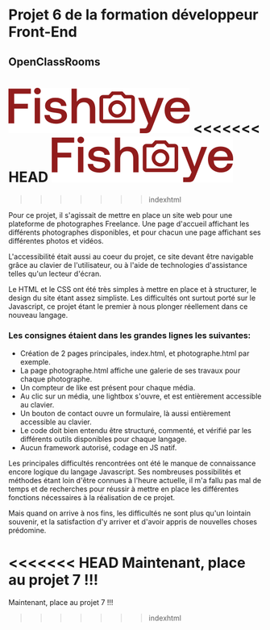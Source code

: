 # Projet 6 de la formation développeur Front-End
## OpenClassRooms

![Logo Fisheye](svg/logo.svg)
<<<<<<< HEAD
<img src="svg/logo.svg">
=======

>>>>>>> indexhtml

Pour ce projet, il s'agissait de mettre en place un site web pour une plateforme de photographes Freelance.
Une page d'accueil affichant les différents photographes disponibles, et pour chacun une page affichant
ses différentes photos et vidéos. 

L'accessibilité était aussi au coeur du projet, ce site devant être navigable grâce au clavier de
l'utilisateur, ou à l'aide de technologies d'assistance telles qu'un lecteur d'écran.

Le HTML et le CSS ont été très simples à mettre en place et à structurer, le design du site étant assez
simpliste. Les difficultés ont surtout porté sur le Javascript, ce projet étant le premier à nous
plonger réellement dans ce nouveau langage.


### Les consignes étaient dans les grandes lignes les suivantes:

- Création de 2 pages principales, index.html, et photographe.html par exemple.
- La page photographe.html affiche une galerie de ses travaux pour chaque photographe.
- Un compteur de like est présent pour chaque média.
- Au clic sur un média, une lightbox s'ouvre, et est entièrement accessible au clavier.
- Un bouton de contact ouvre un formulaire, là aussi entièrement accessible au clavier.
- Le code doit bien entendu être structuré, commenté, et vérifié par les différents outils
  disponibles pour chaque langage.
- Aucun framework autorisé, codage en JS natif.


Les principales difficultés rencontrées ont été le manque de connaissance encore logique du langage
Javascript. Ses nombreuses possibilités et méthodes étant loin d'être connues à l'heure actuelle, il m'a
fallu pas mal de temps et de recherches pour réussir à mettre en place les différentes fonctions
nécessaires à la réalisation de ce projet.

Mais quand on arrive à nos fins, les difficultés ne sont plus qu'un lointain souvenir, et
la satisfaction d'y arriver et d'avoir appris de nouvelles choses prédomine.

<<<<<<< HEAD
Maintenant, place au projet 7 !!!
=======
Maintenant, place au projet 7 !!!
>>>>>>> indexhtml
